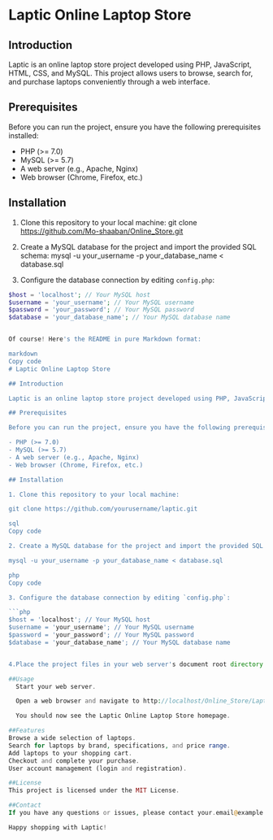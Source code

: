 # Laptic Online Laptop Store

## Introduction

Laptic is an online laptop store project developed using PHP, JavaScript, HTML, CSS, and MySQL. This project allows users to browse, search for, and purchase laptops conveniently through a web interface.

## Prerequisites

Before you can run the project, ensure you have the following prerequisites installed:

- PHP (>= 7.0)
- MySQL (>= 5.7)
- A web server (e.g., Apache, Nginx)
- Web browser (Chrome, Firefox, etc.)

## Installation

1. Clone this repository to your local machine:
    git clone https://github.com/Mo-shaaban/Online_Store.git

2. Create a MySQL database for the project and import the provided SQL schema:
    mysql -u your_username -p your_database_name < database.sql

3. Configure the database connection by editing `config.php`:

```php
$host = 'localhost'; // Your MySQL host
$username = 'your_username'; // Your MySQL username
$password = 'your_password'; // Your MySQL password
$database = 'your_database_name'; // Your MySQL database name


Of course! Here's the README in pure Markdown format:

markdown
Copy code
# Laptic Online Laptop Store

## Introduction

Laptic is an online laptop store project developed using PHP, JavaScript, HTML, CSS, and MySQL. This project allows users to browse, search for, and purchase laptops conveniently through a web interface.

## Prerequisites

Before you can run the project, ensure you have the following prerequisites installed:

- PHP (>= 7.0)
- MySQL (>= 5.7)
- A web server (e.g., Apache, Nginx)
- Web browser (Chrome, Firefox, etc.)

## Installation

1. Clone this repository to your local machine:

git clone https://github.com/yourusername/laptic.git

sql
Copy code

2. Create a MySQL database for the project and import the provided SQL schema:

mysql -u your_username -p your_database_name < database.sql

php
Copy code

3. Configure the database connection by editing `config.php`:

```php
$host = 'localhost'; // Your MySQL host
$username = 'your_username'; // Your MySQL username
$password = 'your_password'; // Your MySQL password
$database = 'your_database_name'; // Your MySQL database name


4.Place the project files in your web server's document root directory.

##Usage
  Start your web server.

  Open a web browser and navigate to http://localhost/Online_Store/Laptic/home.php.

  You should now see the Laptic Online Laptop Store homepage.

##Features
Browse a wide selection of laptops.
Search for laptops by brand, specifications, and price range.
Add laptops to your shopping cart.
Checkout and complete your purchase.
User account management (login and registration).

##License
This project is licensed under the MIT License.

##Contact
If you have any questions or issues, please contact your.email@example.com.

Happy shopping with Laptic!


